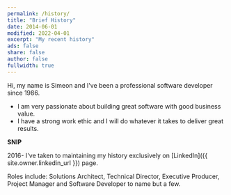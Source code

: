 ```yaml
---
permalink: /history/
title: "Brief History"
date: 2014-06-01
modified: 2022-04-01
excerpt: "My recent history"
ads: false
share: false
author: false
fullwidth: true
---
```


Hi, my name is Simeon and I've been a professional software developer since 1986.

- I am very passionate about building great software with good business value.
- I have a strong work ethic and I will do whatever it takes to deliver great results.

**SNIP**

2016- I've taken to maintaining my history exclusively on [LinkedIn]({{ site.owner.linkedin_url }}) page.

Roles include: Solutions Architect, Technical Director, Executive Producer, Project Manager and Software Developer to name but a few.

